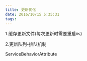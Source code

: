 ```yaml
---
title: 更新优化
date: 2016/10/15 5:35:31
tags:
---
```



1.缓存更新文件(每次更新时需要重启iis)

2.更新队列-排队机制

  


ServiceBehaviorAttribute

  

